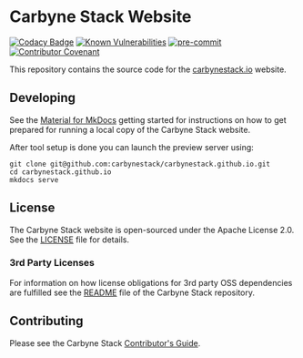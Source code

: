 # Carbyne Stack Website

[![Codacy Badge](https://app.codacy.com/project/badge/Grade/57bafe6065f44e29b74c1423c90561b3)](https://www.codacy.com?utm_source=github.com&utm_medium=referral&utm_content=carbynestack/carbynestack.io&utm_campaign=Badge_Grade)
[![Known Vulnerabilities](https://snyk.io/test/github/carbynestack/carbynestack.io/badge.svg)](https://snyk.io/test/github/carbynestack/carbynestack.io)
[![pre-commit](https://img.shields.io/badge/pre--commit-enabled-brightgreen?logo=pre-commit&logoColor=white)](https://github.com/pre-commit/pre-commit)
[![Contributor Covenant](https://img.shields.io/badge/Contributor%20Covenant-2.1-4baaaa.svg)](CODE_OF_CONDUCT.md)

This repository contains the source code for the
[carbynestack.io](https://carbynestack.io) website.

## Developing

See the
[Material for MkDocs](https://squidfunk.github.io/mkdocs-material/getting-started/)
getting started for instructions on how to get prepared for running a local copy
of the Carbyne Stack website.

After tool setup is done you can launch the preview server using:

```shell
git clone git@github.com:carbynestack/carbynestack.github.io.git
cd carbynestack.github.io
mkdocs serve
```

## License

The Carbyne Stack website is open-sourced under the Apache License 2.0. See the
[LICENSE](LICENSE) file for details.

### 3rd Party Licenses

For information on how license obligations for 3rd party OSS dependencies are
fulfilled see the [README](https://github.com/carbynestack/carbynestack) file of
the Carbyne Stack repository.

## Contributing

Please see the Carbyne Stack
[Contributor's Guide](https://github.com/carbynestack/carbynestack/blob/master/CONTRIBUTING.md).
